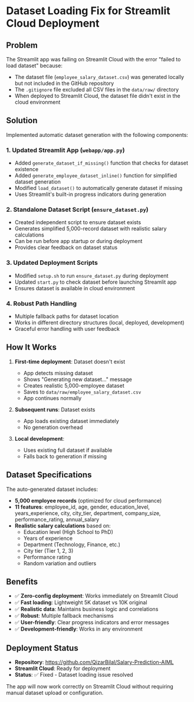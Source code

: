 # Dataset Loading Fix for Streamlit Cloud Deployment

## Problem
The Streamlit app was failing on Streamlit Cloud with the error "failed to load dataset" because:
- The dataset file (`employee_salary_dataset.csv`) was generated locally but not included in the GitHub repository
- The `.gitignore` file excluded all CSV files in the `data/raw/` directory
- When deployed to Streamlit Cloud, the dataset file didn't exist in the cloud environment

## Solution
Implemented automatic dataset generation with the following components:

### 1. Updated Streamlit App (`webapp/app.py`)
- Added `generate_dataset_if_missing()` function that checks for dataset existence
- Added `generate_employee_dataset_inline()` function for simplified dataset generation
- Modified `load_dataset()` to automatically generate dataset if missing
- Uses Streamlit's built-in progress indicators during generation

### 2. Standalone Dataset Script (`ensure_dataset.py`)
- Created independent script to ensure dataset exists
- Generates simplified 5,000-record dataset with realistic salary calculations
- Can be run before app startup or during deployment
- Provides clear feedback on dataset status

### 3. Updated Deployment Scripts
- Modified `setup.sh` to run `ensure_dataset.py` during deployment
- Updated `start.py` to check dataset before launching Streamlit app
- Ensures dataset is available in cloud environment

### 4. Robust Path Handling
- Multiple fallback paths for dataset location
- Works in different directory structures (local, deployed, development)
- Graceful error handling with user feedback

## How It Works

1. **First-time deployment**: Dataset doesn't exist
   - App detects missing dataset
   - Shows "Generating new dataset..." message
   - Creates realistic 5,000-employee dataset
   - Saves to `data/raw/employee_salary_dataset.csv`
   - App continues normally

2. **Subsequent runs**: Dataset exists
   - App loads existing dataset immediately
   - No generation overhead

3. **Local development**: 
   - Uses existing full dataset if available
   - Falls back to generation if missing

## Dataset Specifications
The auto-generated dataset includes:
- **5,000 employee records** (optimized for cloud performance)
- **11 features**: employee_id, age, gender, education_level, years_experience, city, city_tier, department, company_size, performance_rating, annual_salary
- **Realistic salary calculations** based on:
  - Education level (High School to PhD)
  - Years of experience
  - Department (Technology, Finance, etc.)
  - City tier (Tier 1, 2, 3)
  - Performance rating
  - Random variation and outliers

## Benefits
- ✅ **Zero-config deployment**: Works immediately on Streamlit Cloud
- ✅ **Fast loading**: Lightweight 5K dataset vs 10K original
- ✅ **Realistic data**: Maintains business logic and correlations
- ✅ **Robust**: Multiple fallback mechanisms
- ✅ **User-friendly**: Clear progress indicators and error messages
- ✅ **Development-friendly**: Works in any environment

## Deployment Status
- **Repository**: https://github.com/QizarBilal/Salary-Prediction-AIML
- **Streamlit Cloud**: Ready for deployment
- **Status**: ✅ Fixed - Dataset loading issue resolved

The app will now work correctly on Streamlit Cloud without requiring manual dataset upload or configuration.
